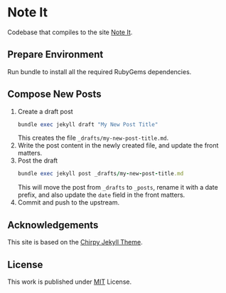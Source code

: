 # Note It

Codebase that compiles to the site [Note It][noteit].

## Prepare Environment

Run bundle to install all the required RubyGems dependencies.

## Compose New Posts

1. Create a draft post
   ```ruby
   bundle exec jekyll draft "My New Post Title"
   ```
   This creates the file `_drafts/my-new-post-title.md`.
2. Write the post content in the newly created file, and update the front matters.
3. Post the draft
   ```ruby
   bundle exec jekyll post _drafts/my-new-post-title.md
   ```
   This will move the post from `_drafts` to `_posts`, rename it with a date prefix, and also update the `date` field
   in the front matters.
4. Commit and push to the upstream.

## Acknowledgements

This site is based on the [Chirpy Jekyll Theme][chirpy].

## License

This work is published under [MIT][mit] License.

[noteit]: https://allxiao.github.io
[chirpy]: https://github.com/cotes2020/jekyll-theme-chirpy
[mit]: https://github.com/cotes2020/chirpy-starter/blob/master/LICENSE

